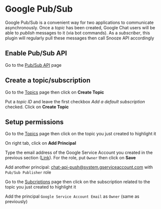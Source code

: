 # Google Pub/Sub

Google Pub/Sub is a convenient way for two applications to communicate asynchronously. Once a _topic_ has been created, Google Chat users will be able to _publish_ messages to it (via bot commands). As a _subscriber_, this plugin will regularly pull these messages then call Snooze API accordingly

## Enable Pub/Sub API

Go to the [Pub/Sub API](https://console.cloud.google.com/apis/library/pubsub.googleapis.com) page

## Create a topic/subscription

Go to the [Topics](https://console.cloud.google.com/cloudpubsub/topic) page then click on **Create Topic**

Put a _topic ID_ and leave the first checkbox _Add a default subscription_ checked. Click on **Create Topic**

## Setup permissions

Go to the [Topics](https://console.cloud.google.com/cloudpubsub/topic) page then click on the topic you just created to highlight it

On right tab, click on **Add Principal**

Type the email address of the Google Service Account you created in the previous section ([Link](https://console.cloud.google.com/apis/credentials)). For the role, put `Owner` then click on **Save**

Add another principal: chat-api-push@system.gserviceaccount.com with `Pub/Sub Publisher` role

Go to the [Subcriptions](https://console.cloud.google.com/cloudpubsub/subscription) page then click on the subscription related to the topic you just created to highlight it

Add the principal `Google Service Account Email` as `Owner`  (same as previously)
